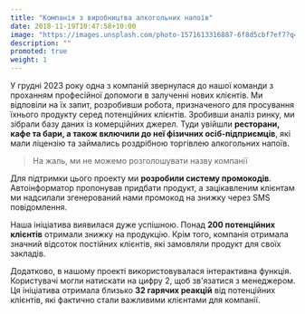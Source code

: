 ```yaml
---
title: "Компанія з виробництва алкогольних напоїв"
date: 2018-11-19T10:47:58+10:00
image: "https://images.unsplash.com/photo-1571613316887-6f8d5cbf7ef7?q=80&w=2071&auto=format&fit=crop&ixlib=rb-4.0.3&ixid=M3wxMjA3fDB8MHxwaG90by1wYWdlfHx8fGVufDB8fHx8fA%3D%3D"
description: ""
promoted: true
weight: 1
---
```


У грудні 2023 року одна з компаній звернулася до нашої команди з проханням професійної допомоги в залученні нових клієнтів. Ми відповіли на їх запит, розробивши робота, призначеного для просування їхнього продукту серед потенційних клієнтів. Зробивши аналіз ринку, ми зібрали базу даних із комерційних джерел. Туди увійшли **ресторани, кафе та бари, а також включили до неї фізичних осіб-підприємців**, які мали ліцензію та займались роздрібною торгівлею алкогольних напоїв.

>На жаль, ми не можемо розголошувати назву компанії

Для підтримки цього проекту ми **розробили систему промокодів**. Автоінформатор пропонував придбати продукт, а зацікавленим клієнтам ми надсилали згенерований нами промокод на знижку через SMS повідомлення.

Наша ініціатива виявилася дуже успішною. Понад **200 потенційних клієнтів** отримали знижку на продукцію. Крім того, компанія отримала значний відсоток постійних клієнтів, які замовляли продукт для своїх закладів.

Додатково, в нашому проекті використовувалася інтерактивна функція. Користувачі могли натискати на цифру 2, щоб зв'язатися з менеджером. Ця ініціатива отримала близько **32 гарячих реакцій** від потенційних клієнтів, які фактично стали важливими клієнтами для компанії.

<!-- #### Аудіо файл автоінформатора -->

<!-- <figure>
  <audio controls src="/records/lemberger/p1.wav"></audio><br>

  <audio controls src="/records/lemberger/p2.wav"></audio><br>

  <audio controls src="/records/lemberger/p3.wav"></audio><br>

</figure> -->

<!-- Усі аудіофайли ми озвучуємо за допомогою передового штучного інтелекту, який робить голос привабливим, чітким та милозвучним. -->